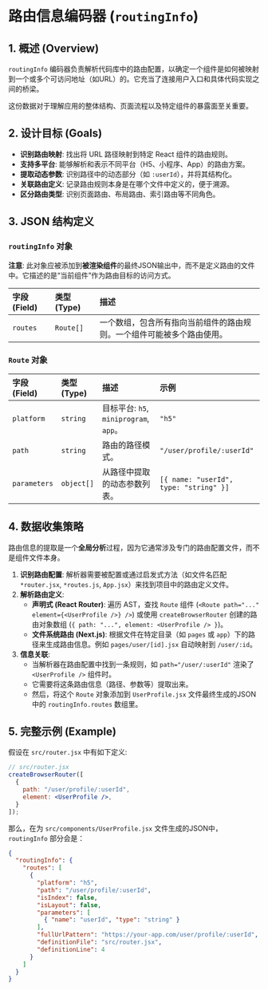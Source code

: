 # 路由信息编码器 (`routingInfo`)

## 1. 概述 (Overview)

`routingInfo` 编码器负责解析代码库中的路由配置，以确定一个组件是如何被映射到一个或多个可访问地址（如URL）的。它充当了连接用户入口和具体代码实现之间的桥梁。

这份数据对于理解应用的整体结构、页面流程以及特定组件的暴露面至关重要。

## 2. 设计目标 (Goals)

- **识别路由映射**: 找出将 URL 路径映射到特定 React 组件的路由规则。
- **支持多平台**: 能够解析和表示不同平台（H5、小程序、App）的路由方案。
- **提取动态参数**: 识别路径中的动态部分（如 `:userId`），并将其结构化。
- **关联路由定义**: 记录路由规则本身是在哪个文件中定义的，便于溯源。
- **区分路由类型**: 识别页面路由、布局路由、索引路由等不同角色。

## 3. JSON 结构定义

### `routingInfo` 对象

**注意**: 此对象应被添加到**被渲染组件**的最终JSON输出中，而不是定义路由的文件中。它描述的是“当前组件”作为路由目标的访问方式。

| 字段 (Field) | 类型 (Type) | 描述 |
| :--- | :--- | :--- |
| `routes` | `Route[]` | 一个数组，包含所有指向当前组件的路由规则。一个组件可能被多个路由使用。 |

### `Route` 对象

| 字段 (Field) | 类型 (Type) | 描述 | 示例 |
| :--- | :--- | :--- | :--- |
| `platform` | `string` | 目标平台: `h5`, `miniprogram`, `app`。 | `"h5"` |
| `path` | `string` | 路由的路径模式。 | `"/user/profile/:userId"` |
| `parameters` | `object[]` | 从路径中提取的动态参数列表。 | `[{ name: "userId", type: "string" }]`|

## 4. 数据收集策略

路由信息的提取是一个**全局分析**过程，因为它通常涉及专门的路由配置文件，而不是组件文件本身。

1.  **识别路由配置**: 解析器需要被配置或通过启发式方法（如文件名匹配 `*router.jsx`, `*routes.js`, `App.jsx`）来找到项目中的路由定义文件。
2.  **解析路由定义**:
    -   **声明式 (React Router)**: 遍历 AST，查找 `Route` 组件 (`<Route path="..." element={<UserProfile />} />`) 或使用 `createBrowserRouter` 创建的路由对象数组 (`{ path: "...", element: <UserProfile /> }`)。
    -   **文件系统路由 (Next.js)**: 根据文件在特定目录（如 `pages` 或 `app`）下的路径来生成路由信息。例如 `pages/user/[id].jsx` 自动映射到 `/user/:id`。
3.  **信息关联**:
    -   当解析器在路由配置中找到一条规则，如 `path="/user/:userId"` 渲染了 `<UserProfile />` 组件时。
    -   它需要将这条路由信息（路径、参数等）提取出来。
    -   然后，将这个 `Route` 对象添加到 `UserProfile.jsx` 文件最终生成的JSON中的 `routingInfo.routes` 数组里。

## 5. 完整示例 (Example)

假设在 `src/router.jsx` 中有如下定义:
```jsx
// src/router.jsx
createBrowserRouter([
  {
    path: "/user/profile/:userId",
    element: <UserProfile />,
  }
]);
```

那么，在为 `src/components/UserProfile.jsx` 文件生成的JSON中，`routingInfo` 部分会是：

```json
{
  "routingInfo": {
    "routes": [
      {
        "platform": "h5",
        "path": "/user/profile/:userId",
        "isIndex": false,
        "isLayout": false,
        "parameters": [
          { "name": "userId", "type": "string" }
        ],
        "fullUrlPattern": "https://your-app.com/user/profile/:userId",
        "definitionFile": "src/router.jsx",
        "definitionLine": 4
      }
    ]
  }
}
```